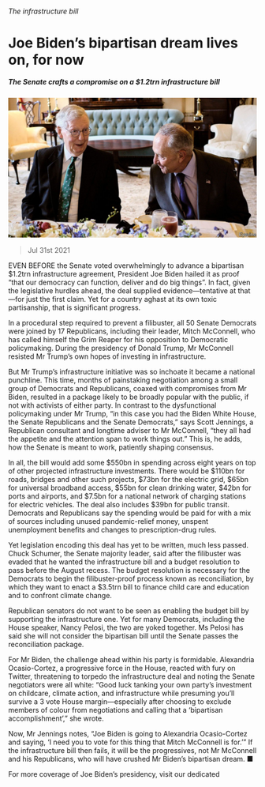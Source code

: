 ###### The infrastructure bill

# Joe Biden’s bipartisan dream lives on, for now 

##### The Senate crafts a compromise on a $1.2trn infrastructure bill 

![image](images/20210731_USP506.jpg) 

> Jul 31st 2021 

EVEN BEFORE the Senate voted overwhelmingly to advance a bipartisan $1.2trn infrastructure agreement, President Joe Biden hailed it as proof “that our democracy can function, deliver and do big things”. In fact, given the legislative hurdles ahead, the deal supplied evidence—tentative at that—for just the first claim. Yet for a country aghast at its own toxic partisanship, that is significant progress.

In a procedural step required to prevent a filibuster, all 50 Senate Democrats were joined by 17 Republicans, including their leader, Mitch McConnell, who has called himself the Grim Reaper for his opposition to Democratic policymaking. During the presidency of Donald Trump, Mr McConnell resisted Mr Trump’s own hopes of investing in infrastructure.


But Mr Trump’s infrastructure initiative was so inchoate it became a national punchline. This time, months of painstaking negotiation among a small group of Democrats and Republicans, coaxed with compromises from Mr Biden, resulted in a package likely to be broadly popular with the public, if not with activists of either party. In contrast to the dysfunctional policymaking under Mr Trump, “in this case you had the Biden White House, the Senate Republicans and the Senate Democrats,” says Scott Jennings, a Republican consultant and longtime adviser to Mr McConnell, “they all had the appetite and the attention span to work things out.” This is, he adds, how the Senate is meant to work, patiently shaping consensus.

In all, the bill would add some $550bn in spending across eight years on top of other projected infrastructure investments. There would be $110bn for roads, bridges and other such projects, $73bn for the electric grid, $65bn for universal broadband access, $55bn for clean drinking water, $42bn for ports and airports, and $7.5bn for a national network of charging stations for electric vehicles. The deal also includes $39bn for public transit. Democrats and Republicans say the spending would be paid for with a mix of sources including unused pandemic-relief money, unspent unemployment benefits and changes to prescription-drug rules.

Yet legislation encoding this deal has yet to be written, much less passed. Chuck Schumer, the Senate majority leader, said after the filibuster was evaded that he wanted the infrastructure bill and a budget resolution to pass before the August recess. The budget resolution is necessary for the Democrats to begin the filibuster-proof process known as reconciliation, by which they want to enact a $3.5trn bill to finance child care and education and to confront climate change.

Republican senators do not want to be seen as enabling the budget bill by supporting the infrastructure one. Yet for many Democrats, including the House speaker, Nancy Pelosi, the two are yoked together. Ms Pelosi has said she will not consider the bipartisan bill until the Senate passes the reconciliation package.

For Mr Biden, the challenge ahead within his party is formidable. Alexandria Ocasio-Cortez, a progressive force in the House, reacted with fury on Twitter, threatening to torpedo the infrastructure deal and noting the Senate negotiators were all white: “Good luck tanking your own party’s investment on childcare, climate action, and infrastructure while presuming you’ll survive a 3 vote House margin—especially after choosing to exclude members of colour from negotiations and calling that a ‘bipartisan accomplishment’,” she wrote.

Now, Mr Jennings notes, “Joe Biden is going to Alexandria Ocasio-Cortez and saying, ‘I need you to vote for this thing that Mitch McConnell is for.’” If the infrastructure bill then fails, it will be the progressives, not Mr McConnell and his Republicans, who will have crushed Mr Biden’s bipartisan dream. ■

For more coverage of Joe Biden’s presidency, visit our dedicated 

